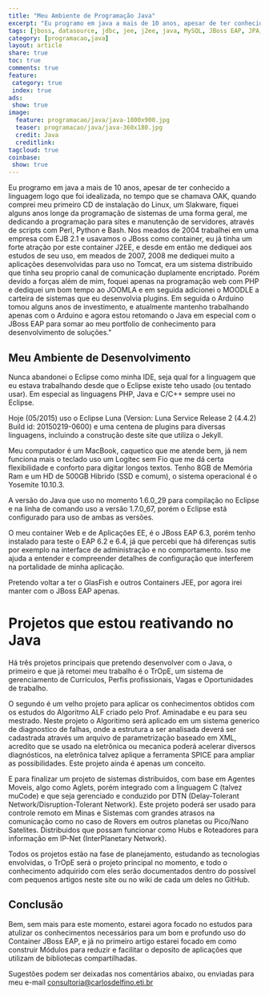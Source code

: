 ```yaml
---
title: "Meu Ambiente de Programação Java"
excerpt: "Eu programo em java a mais de 10 anos, apesar de ter conhecido a linguagem logo que foi idealizada, no tempo que se chamava OAK, quando comprei meu primeiro CD de instalação do Linux, um Slakware..."
tags: [jboss, datasource, jdbc, jee, j2ee, java, MySQL, JBoss EAP, JPA, JDO, Hibernate, Persistencia, módulos, biblioteca, jar, war, ear, deploy]
category: [programacao,java]
layout: article
share: true
toc: true
comments: true
feature:
 category: true
 index: true
ads: 
 show: true
image:
  feature: programacao/java/java-1800x900.jpg
  teaser: programacao/java/java-360x180.jpg
  credit: Java
  creditlink:
tagcloud: true
coinbase:
 show: true
--- 
```


Eu programo em java a mais de 10 anos, apesar de ter conhecido a linguagem 
logo que foi idealizada, no tempo que se chamava OAK, quando comprei meu 
primeiro CD de instalação do Linux, um Slakware, fiquei alguns anos longe 
da programação de sistemas de uma forma geral, me dedicando a programação 
para sites e manutenção de servidores, através de scripts com Perl, Python 
e Bash. Nos meados de 2004 trabalhei em uma empresa com EJB 2.1 e usavamos 
o JBoss como container, eu já tinha um forte atração por este container J2EE, 
e desde em então me dediquei aos estudos de seu uso, em meados de 2007, 2008 
me dediquei muito a aplicações desenvolvidas para uso no Tomcat, era um 
sistema distribuido que tinha seu proprio canal de comunicação duplamente 
encriptado. Porém devido a forças além de mim, foquei apenas na programação 
web com PHP e dediquei um bom tempo ao JOOMLA e em seguida adicionei o MOODLE 
a carteira de sistemas que eu desenvolvia plugins. Em seguida o Arduino tomou 
alguns anos de investimento, e atualmente mantenho trabalhando apenas com o 
Arduino e agora estou retomando o Java em especial com o JBoss EAP para somar 
ao meu portfolio de conhecimento para desenvolvimento de soluções."


## Meu Ambiente de Desenvolvimento

Nunca abandonei o Eclipse como minha IDE, seja qual for a linguagem que eu 
estava trabalhando desde que o Eclipse existe teho usado (ou tentado usar).
Em especial as linguagens PHP, Java e C/C++ sempre usei no Eclipse.

Hoje (05/2015) uso o Eclipse Luna (Version: Luna Service Release 2 (4.4.2)
Build id: 20150219-0600) e uma centena de plugins para diversas linguagens,
incluindo a construção deste site que utiliza o Jekyll.

Meu computador é um MacBook, caquetico que me atende bem, já nem funciona 
mais o teclado uso um Logitec sem Fio que me dá certa flexibilidade e conforto
para digitar longos textos. Tenho 8GB de Memória Ram e um HD de 500GB Hibrido 
(SSD e comum), o sistema operacional é o Yosemite 10.10.3.

A versão do Java que uso no momento 1.6.0_29 para compilação no Eclipse e
na linha de comando uso a versão 1.7.0_67, porém o Eclipse está configurado
para uso de ambas as versões.

O meu container Web e de Aplicações EE, é o JBoss EAP 6.3, porém tenho instalado
para teste o EAP 6.2 e 6.4, já que percebi que há diferenças sutis por exemplo
na interface de administração e no comportamento. Isso me ajuda a entender
e compreender detalhes de configuração que interferem na portalidade de minha
aplicação.

Pretendo voltar a ter o GlasFish e outros Containers JEE, por agora irei manter
com o JBoss EAP apenas.

# Projetos que estou reativando no Java

Há três projetos principais que pretendo desenvolver com o Java, o primeiro
e que já retomei meu trabalho é o TrOpE, um sistema de gerenciamento de 
Currículos, Perfis profissionais, Vagas e Oportunidades de trabalho.

O segundo é um velho projeto para aplicar os conhecimentos obtidos com os estudos
do Algoritmo ALF criado pelo Prof. Aminadabe e eu para seu mestrado. Neste projeto
o Algoritimo será aplicado em um sistema generico de diagnostico de falhas, 
onde a estrutura a ser analisada deverá ser cadastrada através um arquivo de
parametrização baseado em XML, acredito que se usado na eletrônica ou mecanica
poderá acelerar diversos diagnósticos, na eletrônica talvez aplique a ferramenta
SPICE para ampliar as possibilidades. Este projeto ainda é apenas um conceito.

E para finalizar um projeto de sistemas distribuidos, com base em Agentes Moveis,
algo como Aglets, porém integrado com a linguagem C (talvez muCode) e que seja
gerenciado e conduzido por DTN (Delay-Tolerant Network/Disruption-Tolerant Network).
Este projeto poderá ser usado para controle remoto em Minas e Sistemas com grandes
atrasos na comunicação como no caso de Rovers em outros planetas ou Pico/Nano Satelites.
Distribuidos que possam funcionar como Hubs e Roteadores para informação em IP-Net
(InterPlanetary Network).

Todos os projetos estão na fase de planejamento, estudando as tecnologias envolvidas, 
o TrOpE será o projeto principal no momento, e todo o conhecimento adquirido com eles
serão documentados dentro do possível com pequenos artigos neste site ou no wiki
de cada um deles no GitHub.

## Conclusão

Bem, sem mais para este momento, estarei agora focado no estudos para atulizar os
conhecimentos necessários para um bom e profundo uso do Container JBoss EAP, e 
já no primeiro artigo estarei focado em como construir Módulos para reduzir e 
facilitar o deposito de aplicações que utilizam de bibliotecas compartilhadas.

Sugestões podem ser deixadas nos comentários abaixo, ou enviadas para meu
e-mail consultoria@carlosdelfino.eti.br


